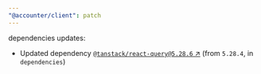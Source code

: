 ```yaml
---
"@accounter/client": patch
---
```

dependencies updates:
  - Updated dependency [`@tanstack/react-query@5.28.6` ↗︎](https://www.npmjs.com/package/@tanstack/react-query/v/5.28.6) (from `5.28.4`, in `dependencies`)
